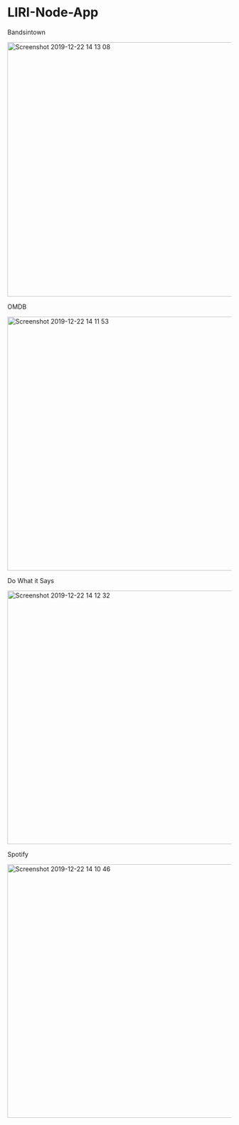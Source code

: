 # LIRI-Node-App

Bandsintown
 
 <img width="571" alt="Screenshot 2019-12-22 14 13 08" src="https://user-images.githubusercontent.com/51351780/71326217-d3df3780-24c5-11ea-991c-0ff62c1171cb.png">

OMDB

<img width="570" alt="Screenshot 2019-12-22 14 11 53" src="https://user-images.githubusercontent.com/51351780/71326246-35070b00-24c6-11ea-85c3-8d6595eb820a.png">

Do What it Says

<img width="569" alt="Screenshot 2019-12-22 14 12 32" src="https://user-images.githubusercontent.com/51351780/71326250-48b27180-24c6-11ea-8eb4-9dd792c47991.png">

Spotify

<img width="569" alt="Screenshot 2019-12-22 14 10 46" src="https://user-images.githubusercontent.com/51351780/71326273-98913880-24c6-11ea-8fab-2e36dc52d5e7.png">
